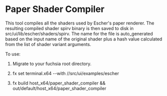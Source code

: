# Paper Shader Compiler

This tool compiles all the shaders used by Escher's paper renderer. The resulting compiled shader spirv
binary is then saved to disk in src/ui/lib/escher/shaders/spirv. The name for the file is auto_generated
based on the input name of the original shader plus a hash value calculated from the list of shader
variant arguments.

To use:

1) Migrate to your fuchsia root directory.

2) fx set terminal.x64 --with //src/ui/examples/escher

3) fx build host_x64/paper_shader_compiler && out/default/host_x64/paper_shader_compiler
